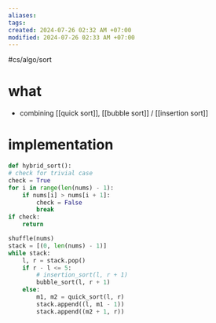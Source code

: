 ```yaml
---
aliases: 
tags: 
created: 2024-07-26 02:32 AM +07:00
modified: 2024-07-26 02:33 AM +07:00
---
```

#cs/algo/sort 

# what
- combining [[quick sort]], [[bubble sort]] / [[insertion sort]]
# implementation
```python
def hybrid_sort():
# check for trivial case
check = True
for i in range(len(nums) - 1):
	if nums[i] > nums[i + 1]:
		check = False
		break
if check:
	return

shuffle(nums)
stack = [(0, len(nums) - 1)]
while stack:
	l, r = stack.pop()
	if r - l <= 5:
		# insertion_sort(l, r + 1)
		bubble_sort(l, r + 1)
	else:
		m1, m2 = quick_sort(l, r)
		stack.append((l, m1 - 1))
		stack.append((m2 + 1, r))
```